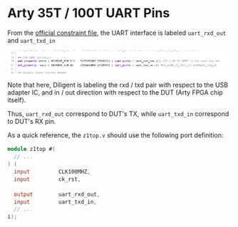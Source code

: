 # Arty 35T / 100T UART Pins

From the [official constraint file](https://github.com/Digilent/digilent-xdc/blob/master/Arty-A7-35-Master.xdc), the UART interface is labeled `uart_rxd_out` and `uart_txd_in`

![](<../../.gitbook/assets/image (110).png>)

Note that here, Diligent is labeling the rxd / txd pair with respect to the USB adapter IC, and in / out direction with respect to the DUT (Arty FPGA chip itself).&#x20;

Thus, `uart_rxd_out` correspond to DUT's TX, while `uart_txd_in` correspond to DUT's RX pin.



As a quick reference, the `z1top.v` should use the following port definition:

```verilog
module z1top #(
  // ...
) (
  input         CLK100MHZ,
  input         ck_rst,
  
  output        uart_rxd_out,
  input         uart_txd_in,
  // ...
i);
```
